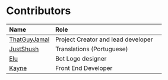 # Contributors

| Name                                      | Role                               |     |
| :---------------------------------------- | :--------------------------------- | :-- |
| [ThatGuyJamal]()                          | Project Creator and lead developer |     |
| [JustShush](https://github.com/JustShush) | Translations (Portuguese)          |     |
| [Elu](https://twitter.com/eluthegod)      | Bot Logo designer                  |     |
| [Kayne](https://github.com/Kayne64)            | Front End Developer                |     |